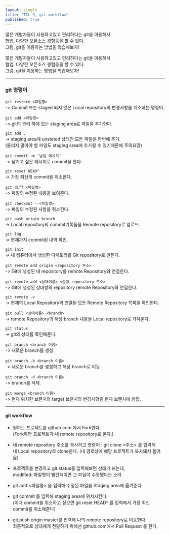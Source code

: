 ```yaml
---
layout: single
title: 'TIL-9, git workflow'
published: true
---
```


많은 개발자들이 사용하고있고 편리하다는 git을 이용해서  
협업, 다양한 오픈소스 경험등을 할 수 있다.  
그럼, git을 이용하는 방법을 학습해보자!  

많은 개발자들이 사용하고있고 편리하다는 git을 이용해서  
협업, 다양한 오픈소스 경험등을 할 수 있다.  
그럼, git을 이용하는 방법을 학습해보자!  

***

<h3> git 명령어 </h3>


`git restore <파일명>`  
-> Commit 또는 staged 되지 않은 Local repository의 변경사항을 취소하는 명령어.


`git add <파일명>`  
-> git의 관리 하에 있는 staging area로 파일을 추가한다.


`git add .`  
-> staging area에 unstated 상태인 모든 파일을 한번에 추가.  
(올리지 말아야 할 파일도 staging area에 추가될 수 있기때문에 주의요망)


`git commit -m ‘남길 메시지’`  
-> 남기고 싶은 메시지로 commit을 한다.


`git reset HEAD^`  
-> 가장 최신의 commit을 취소한다.


`git diff <파일명>`  
-> 파일의 수정된 내용을 보여준다.


`git checkout --<파일명>`  
-> 파일의 수정된 사항을 취소한다.


`git push origin branch`  
-> Local repository의 commit기록들을 Remote repository로 업로드.


`git log`  
-> 현재까지 commit된 내역 확인.


`git init`  
-> 내 컴퓨터에서 생성한 디렉토리를 Git repository로 만든다.


`git remote add origin <repository 주소>`  
-> Git에 생성된 내 repository를 remote Repository와 연결한다.


`git remote add <상대이름> <상대 repository 주소>`  
-> Git에 생성된 상대방의 repository remote Repository와 연결한다.


`git remote -v`  
-> 현재의 Local Repository와 연결된 모든 Remote Repository 목록을 확인한다.


`git pull <상대이름> <branch>`  
-> remote Repository의 해당 branch 내용을 Local repository로 가져온다.


`git status`  
-> git의 상태를 확인해준다.


`git branch <branch 이름>`  
-> 새로운 branch를 생성


`git branch -b <branch 이름>`  
-> 새로운 branch를 생성하고 해당 branch로 이동


`git branch -d <branch 이름>`  
-> branch를 삭제.


`git merge <branch 이름>`  
-> 현재 위치한 브랜치와 target 브랜치의 변경사항을 현재 브랜치에 병합.

***

<h4>git workflow</h4>

- 원하는 프로젝트를 github.com 에서 Fork한다.  
(Fork하면 프로젝트가 내 remote repository로 온다.)  

- 내 remote repository 주소를 복사하고 명령어 : git clone <주소> 를 입력해  
내 Local repository로 clone한다. (내 경로상에 해당 프로젝트가 복사돼서 들어옴)

- 프로젝트를 변경하고 git status를 입력해보면 상태가 뜨는데,  
modified: 파일명이 빨간색이면 그 파일이 수정됐다는 소리  

- git add <파일명> 을 입력해 수정된 파일을 Staging area에 옮겨준다.  

- git commit 를 입력해 staging area에 위치시킨다.  
(이때 commit을 취소하고 싶으면 git reset HEAD^ 를 입력해서 가장 최신 commit를 취소해준다)  

- git push origin master를 입력해 나의 remote repository로 이동한다.  
최종적으로 상대에게 전달하기 위해선 github.com에서 Pull Request 를 한다.  

